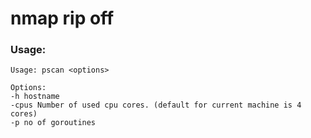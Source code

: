 # nmap rip off

### Usage:
```
Usage: pscan <options>

Options:
-h hostname
-cpus Number of used cpu cores. (default for current machine is 4 cores)
-p no of goroutines
```